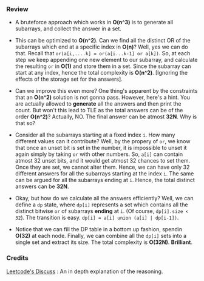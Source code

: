 ### Review
* A bruteforce approach which works in **O(n^3)** is to generate all subarrays, and collect the answer in a set.

* This can be optimized to **O(n^2)**. Can we find all the distinct OR of the subarrays which end at a specific index in **O(n)**? Well, yes we can do that. Recall that `or(a[i,....k] = or(a[i...k-1] or a[k])`. So, at each step we keep appending one new element to our subarray, and calculate the resulting `or` in **O(1)** and store them in a set. Since the subarray can start at any index, hence the total complexity is **O(n^2)**. [Ignoring the effects of the storage set for the answers].

* Can we improve this even more? One thing's apparent by the constraints that an **O(n^2)** solution is not gonna pass. However, here's a hint. You are actually allowed to **generate** all the answers and then print the count. But won't this lead to TLE as the total answers can be of the order **O(n^2)**? Actually, NO. The final answer can be atmost **32N**. Why is that so? 

* Consider all the subarrays starting at a fixed index `i`. How many different values can it contribute? Well, by the propery of `or`, we know that once an unset bit is set in the number, it is impossible to unset it again simply by taking `or` with other numbers. So, `a[i]` can contain atmost 32 unset bits, and it would get atmost 32 chances to set them. Once they are set, we cannot alter them. Hence, we can have only 32 different answers for all the subarrays starting at the index `i`. The same can be argued for all the subarrays ending at `i`. Hence, the total distinct answers can be **32N**.

* Okay, but how do we calculate all the answers efficiently? Well, we can define a `dp` state, where `dp[i]` represents a set which contains all the distinct bitwise `or` of subarrays **ending** at `i`. (Of course, `dp[i].size < 32`). The transition is easy. `dp[i] = a[i] union (a[i] | dp[i-1])`.

* Notice that we can fill the DP table in a bottom up fashion, spendin **O(32)** at each node. Finally, we can combine all the `dp[i]` sets into a single set and extract its size. The total complexity is **O(32N)**. **Brilliant**.

### Credits
[Leetcode's Discuss](https://leetcode.com/problems/bitwise-ors-of-subarrays/discuss/165933/Python-Dynamic-programming-solution-with-indepth-explanation-of-intuition.) : An in depth explanation of the reasoning.
